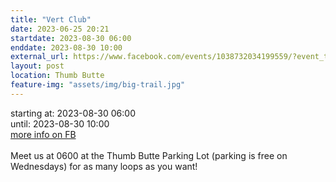```yaml
---
title: "Vert Club"
date: 2023-06-25 20:21
startdate: 2023-08-30 06:00
enddate: 2023-08-30 10:00
external_url: https://www.facebook.com/events/1038732034199559/?event_time_id=1038732067532889
layout: post
location: Thumb Butte
feature-img: "assets/img/big-trail.jpg"
---
```


starting at: 2023-08-30 06:00<br>until: 2023-08-30 10:00<br><a href="https://www.facebook.com/events/1038732034199559/?event_time_id=1038732067532889">more info on FB</a><br><br>Meet us at 0600 at the Thumb Butte Parking Lot (parking is free on Wednesdays) for as many loops as you want! <br>
  <br>
  
